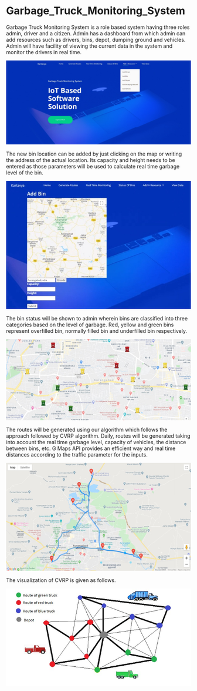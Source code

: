 # Garbage_Truck_Monitoring_System

Garbage Truck Monitoring System is a role based system having three roles admin, driver and a citizen. Admin has a dashboard from which admin can add resources such as drivers, bins, depot, dumping ground and vehicles. Admin will have facility of viewing the current data in the system and monitor the drivers in real time. 

![Alt text](screenshots/dashboard.jpeg?raw=true "Dashboard")


The new bin location can be added by just clicking on the map or writing the address of the actual location. Its capacity and height needs to be entered as those parameters will be used to calculate real time garbage level of the bin.  

![Alt text](screenshots/addBin.jpeg?raw=true "Add a bin")


The bin status will be shown to admin wherein bins are classified into three categories based on the level of garbage. Red, yellow and green bins represent overfilled bin, normally filled bin and underfilled bin respectively.

![Alt text](screenshots/binStatus.jpeg?raw=true "Bin Status")


The routes will be generated using our algorithm which follows the approach followed by CVRP algorithm. Daily, routes will be generated taking into account the real time garbage level, capacity of vehicles, the distance between bins, etc. G Maps API provides an efficient way and real time distances according to the traffic parameter for the inputs.  

![Alt text](screenshots/routes.jpeg?raw=true "Routes")

The visualization of CVRP is given as follows.

![Alt text](screenshots/CVRP.jpeg?raw=true "CVRP")
